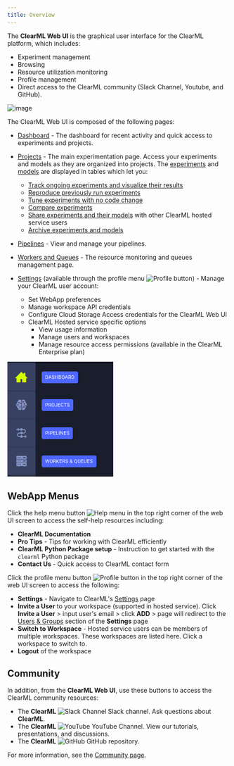 ```yaml
---
title: Overview
---
```


The **ClearML Web UI** is the graphical user interface for the ClearML platform, which includes:
* Experiment management
* Browsing
* Resource utilization monitoring
* Profile management
* Direct access to the ClearML community (Slack Channel, Youtube, and GitHub).

![image](../img/webapp_screenshots.gif)


The ClearML Web UI is composed of the following pages:
* [Dashboard](webapp_home.md) - The dashboard for recent activity and quick access to experiments and projects.
* [Projects](webapp_projects_page.md) - The main experimentation page. Access your experiments and models as they are organized into projects.
  The [experiments](webapp_exp_table.md) and [models](webapp_model_table.md) are displayed in tables
  which let you:
    * [Track ongoing experiments and visualize their results](webapp_exp_track_visual.md)
    * [Reproduce previously run experiments](webapp_exp_reproducing.md)
    * [Tune experiments with no code change](webapp_exp_tuning.md)
    * [Compare experiments](webapp_exp_comparing.md)
    * [Share experiments and their models](webapp_exp_sharing.md) with other ClearML hosted service users 
    * [Archive experiments and models](webapp_archiving.md)
 
* [Pipelines](pipelines/webapp_pipeline_page.md) - View and manage your pipelines.
* [Workers and Queues](webapp_workers_queues.md) - The resource monitoring and queues management page.
  
* [Settings](webapp_profile.md) (available through the profile menu <img src="/docs/latest/icons/ico-me.svg" alt="Profile button" className="icon size-lg space-sm" />) - 
  Manage your ClearML user account:
  * Set WebApp preferences
  * Manage workspace API credentials
  * Configure Cloud Storage Access credentials for the ClearML Web UI
  * ClearML Hosted service specific options
    * View usage information
    * Manage users and workspaces
    * Manage resource access permissions (available in the ClearML Enterprise plan)
  
![module icons](../img/webapp_module_icons.png)


## WebApp Menus 

Click the help menu button <img src="/docs/latest/icons/ico-help-outlined.svg" alt="Help menu" className="icon size-lg space-sm" />
in the top right corner of the web UI screen to access the self-help resources including: 
* **ClearML Documentation**
* **Pro Tips** - Tips for working with ClearML efficiently
* **ClearML Python Package setup** - Instruction to get started with the `clearml` Python package
* **Contact Us** - Quick access to ClearML contact form

Click the profile menu button <img src="/docs/latest/icons/ico-me.svg" alt="Profile button" className="icon size-lg space-sm" /> 
  in the top right corner of the web UI screen to access the following: 
* **Settings** - Navigate to ClearML's [Settings](webapp_profile.md) page
* **Invite a User** to your workspace (supported in hosted service). Click **Invite a User** > input user's 
email > click **ADD** > page will redirect to the [Users & Groups](webapp_profile.md#users--groups) section of 
  the **Settings** page 
* **Switch to Workspace** - Hosted service users can be members of multiple workspaces. These workspaces are listed here. 
  Click a workspace to switch to.
* **Logout** of the workspace 

## Community 

In addition, from the **ClearML Web UI**, use these buttons to access the ClearML community resources:

* The **ClearML** <img src="/docs/latest/icons/ico-slack-c.svg" alt="Slack Channel" className="icon size-md" /> Slack channel. 
  Ask questions about **ClearML**.
* The **ClearML** <img src="/docs/latest/icons/ico-youtube.svg" alt="YouTube" className="icon size-md" /> YouTube Channel. 
  View our tutorials, presentations, and discussions.
* The **ClearML** <img src="/docs/latest/icons/ico-github.svg" alt="GitHub" className="icon size-md" /> GitHub repository.


For more information, see the [Community page](../community.md).